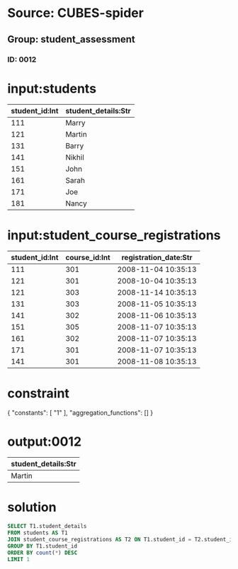 # Source: CUBES-spider
## Group: student_assessment
### ID: 0012

# input:students

| student_id:Int | student_details:Str |
|---|---|
| 111 | Marry |
| 121 | Martin |
| 131 | Barry |
| 141 | Nikhil |
| 151 | John |
| 161 | Sarah |
| 171 | Joe |
| 181 | Nancy |

# input:student_course_registrations

| student_id:Int | course_id:Int | registration_date:Str |
|---|---|---|
| 111 | 301 | 2008-11-04 10:35:13 |
| 121 | 301 | 2008-10-04 10:35:13 |
| 121 | 303 | 2008-11-14 10:35:13 |
| 131 | 303 | 2008-11-05 10:35:13 |
| 141 | 302 | 2008-11-06 10:35:13 |
| 151 | 305 | 2008-11-07 10:35:13 |
| 161 | 302 | 2008-11-07 10:35:13 |
| 171 | 301 | 2008-11-07 10:35:13 |
| 141 | 301 | 2008-11-08 10:35:13 |

# constraint

{
  "constants": [
    "1"
  ],
  "aggregation_functions": []
}

# output:0012

| student_details:Str |
|---|
| Martin |

# solution

```sql
SELECT T1.student_details
FROM students AS T1
JOIN student_course_registrations AS T2 ON T1.student_id = T2.student_id
GROUP BY T1.student_id
ORDER BY count(*) DESC
LIMIT 1
```

